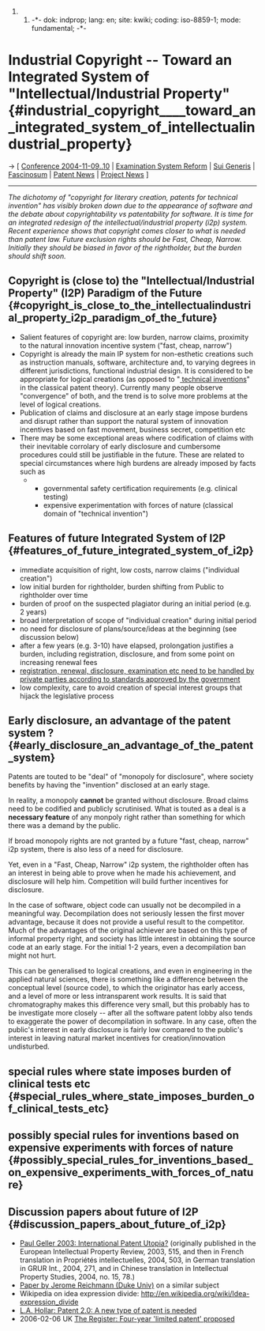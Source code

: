 1.  1.  -\*- dok: indprop; lang: en; site: kwiki; coding: iso-8859-1;
        mode: fundamental; -\*-

# Industrial Copyright \-- Toward an Integrated System of \"Intellectual/Industrial Property\" {#industrial_copyright____toward_an_integrated_system_of_intellectualindustrial_property}

-\> \[ [ Conference 2004-11-09..10](Swptest0411En "wikilink") \| [
Examination System Reform](PatexamReformEn "wikilink") \| [ Sui
Generis](SwpatbastiEn "wikilink") \| [
Fascinosum](FascinosumEn "wikilink") \| [ Patent
News](SwpatcninoEn "wikilink") \| [ Project
News](FfiiprojNewsEn "wikilink") \]

------------------------------------------------------------------------

*The dichotomy of \"copyright for literary creation, patents for
technical invention\" has visibly broken down due to the appearance of
software and the debate about copyrightability vs patentability for
software. It is time for an integrated redesign of the
intellectual/industrial property (i2p) system. Recent experience shows
that copyright comes closer to what is needed than patent law. Future
exclusion rights should be Fast, Cheap, Narrow. Initially they should be
biased in favor of the rightholder, but the burden should shift soon.*

## Copyright is (close to) the \"Intellectual/Industrial Property\" (I2P) Paradigm of the Future {#copyright_is_close_to_the_intellectualindustrial_property_i2p_paradigm_of_the_future}

-   Salient features of copyright are: low burden, narrow claims,
    proximity to the natural innovation incentive system (\"fast, cheap,
    narrow\")
-   Copyright is already the main IP system for non-esthetic creations
    such as instruction manuals, software, architecture and, to varying
    degrees in different jurisdictions, functional industrial design. It
    is considered to be appropriate for logical creations (as opposed to
    \"[ technical inventions](SwpatkorcuEn "wikilink")\" in the
    classical patent theory). Currently many people observe
    \"convergence\" of both, and the trend is to solve more problems at
    the level of logical creations.
-   Publication of claims and disclosure at an early stage impose
    burdens and disrupt rather than support the natural system of
    innovation incentives based on fast movement, business secret,
    competition etc
-   There may be some exceptional areas where codification of claims
    with their inevitable corrolary of early disclosure and cumbersome
    procedures could still be justifiable in the future. These are
    related to special circumstances where high burdens are already
    imposed by facts such as
    -   -   governmental safety certification requirements (e.g.
            clinical testing)
        -   expensive experimentation with forces of nature (classical
            domain of \"technical invention\")

## Features of future Integrated System of I2P {#features_of_future_integrated_system_of_i2p}

-   immediate acquisition of right, low costs, narrow claims
    (\"individual creation\")
-   low initial burden for rightholder, burden shifting from Public to
    rightholder over time
-   burden of proof on the suspected plagiator during an initial period
    (e.g. 2 years)
-   broad interpretation of scope of \"individual creation\" during
    initial period
-   no need for disclosure of plans/source/ideas at the beginning (see
    discussion below)
-   after a few years (e.g. 3-10) have elapsed, prolongation justifies a
    burden, including registration, disclosure, and from some point on
    increasing renewal fees
-   [ registration, renewal, disclosure, examination etc need to be
    handled by private parties according to standards approved by the
    government](PatexamReformEn "wikilink")
-   low complexity, care to avoid creation of special interest groups
    that hijack the legislative process

## Early disclosure, an advantage of the patent system ? {#early_disclosure_an_advantage_of_the_patent_system}

Patents are touted to be \"deal\" of \"monopoly for disclosure\", where
society benefits by having the \"invention\" disclosed at an early
stage.

In reality, a monopoly **cannot** be granted without disclosure. Broad
claims need to be codified and publicly scrutinised. What is touted as a
deal is a **necessary feature** of any monpoly right rather than
something for which there was a demand by the public.

If broad monopoly rights are not granted by a future \"fast, cheap,
narrow\" i2p system, there is also less of a need for disclosure.

Yet, even in a \"Fast, Cheap, Narrow\" i2p system, the rightholder often
has an interest in being able to prove when he made his achievement, and
disclosure will help him. Competition will build further incentives for
disclosure.

In the case of software, object code can usually not be decompiled in a
meaningful way. Decompilation does not seriously lessen the first mover
advantage, because it does not provide a useful result to the
competitor. Much of the advantages of the original achiever are based on
this type of informal property right, and society has little interest in
obtaining the source code at an early stage. For the initial 1-2 years,
even a decompilation ban might not hurt.

This can be generalised to logical creations, and even in engineering in
the applied natural sciences, there is something like a difference
between the conceptual level (source code), to which the originator has
early access, and a level of more or less intransparent work results. It
is said that chromatography makes this difference very small, but this
probably has to be investigate more closely \-- after all the software
patent lobby also tends to exaggerate the power of decompilation in
software. In any case, often the public\'s interest in early disclosure
is fairly low compared to the public\'s interest in leaving natural
market incentives for creation/innovation undisturbed.

## special rules where state imposes burden of clinical tests etc {#special_rules_where_state_imposes_burden_of_clinical_tests_etc}

## possibly special rules for inventions based on expensive experiments with forces of nature {#possibly_special_rules_for_inventions_based_on_expensive_experiments_with_forces_of_nature}

## Discussion papers about future of I2P {#discussion_papers_about_future_of_i2p}

-   [Paul Geller 2003: International Patent
    Utopia?](http://www-rcf.usc.edu/~pgeller/patutopia.pdf "wikilink")
    (originally published in the European Intellectual Property Review,
    2003, 515, and then in French translation in Propriétés
    intellectuelles, 2004, 503, in German translation in GRUR Int.,
    2004, 271, and in Chinese translation in Intellectual Property
    Studies, 2004, no. 15, 78.)
-   [Paper by Jerome Reichmann (Duke
    Univ)](http://eprints.law.duke.edu/archive/00000456/ "wikilink") on
    a similar subject
-   Wikipedia on idea expression divide:
    <http://en.wikipedia.org/wiki/Idea-expression_divide>
-   [L.A. Hollar: Patent 2.0: A new type of patent is
    needed](http://www.spectrum.ieee.org/feb06/2785 "wikilink")
-   2006-02-06 UK [The Register: Four-year \'limited patent\'
    proposed](http://www.theregister.co.uk/2006/02/06/four_year_patent_term/ "wikilink")

